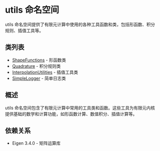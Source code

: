 # utils 命名空间

utils 命名空间提供了有限元计算中使用的各种工具函数和类，包括形函数、积分规则、插值工具等。

## 类列表

- [ShapeFunctions](classes/ShapeFunctions.md) - 形函数类
- [Quadrature](classes/Quadrature.md) - 积分规则类
- [InterpolationUtilities](classes/InterpolationUtilities.md) - 插值工具类
- [SimpleLogger](classes/SimpleLogger.md) - 简单日志类

## 概述

utils 命名空间包含了有限元计算中常用的工具类和函数。这些工具为有限元内核提供基础的数学和计算功能，如形函数计算、数值积分、插值计算等。

## 依赖关系

- Eigen 3.4.0 - 矩阵运算库